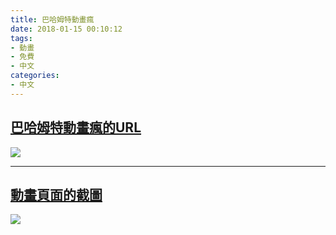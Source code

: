 ```yaml
---
title: 巴哈姆特動畫瘋
date: 2018-01-15 00:10:12
tags:
- 動畫
- 免費
- 中文
categories:
- 中文
---
```

## [巴哈姆特動畫瘋的URL](https://ani.gamer.com.tw/)
![](https://i.imgur.com/nhUMXRy.jpg)

_______________________________________________
## [動畫頁面的截圖](https://ani.gamer.com.tw/animeVideo.php?sn=9357)
![](https://i.imgur.com/Q3wwAyI.png)